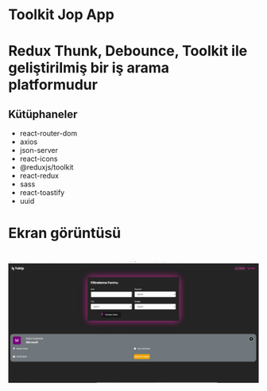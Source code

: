 # Toolkit Jop App

# Redux Thunk, Debounce, Toolkit ile geliştirilmiş bir iş arama platformudur

## Kütüphaneler

- react-router-dom
- axios
- json-server
- react-icons
- @reduxjs/toolkit
- react-redux
- sass
- react-toastify
- uuid

# Ekran görüntüsü

# ![](bes.gif)